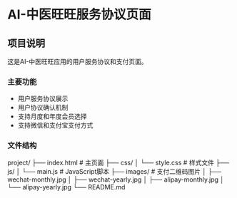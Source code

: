 # AI-中医旺旺服务协议页面

## 项目说明
这是AI-中医旺旺应用的用户服务协议和支付页面。

### 主要功能
- 用户服务协议展示
- 用户协议确认机制
- 支持月度和年度会员选择
- 支持微信和支付宝支付方式

### 文件结构
project/
├── index.html          # 主页面
├── css/
│   └── style.css       # 样式文件
├── js/
│   └── main.js         # JavaScript脚本
├── images/             # 支付二维码图片
│   ├── wechat-monthly.jpg
│   ├── wechat-yearly.jpg
│   ├── alipay-monthly.jpg
│   └── alipay-yearly.jpg
└── README.md
